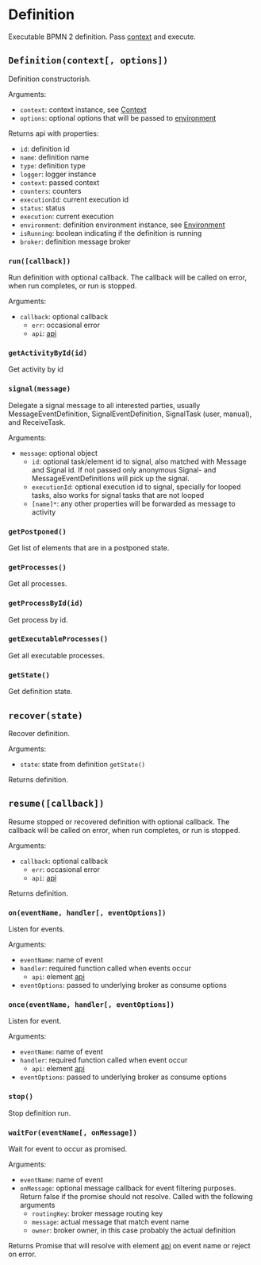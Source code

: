 Definition
==========

Executable BPMN 2 definition. Pass [context](/docs/Context.md) and execute.

## `Definition(context[, options])`

Definition constructorish.

Arguments:
- `context`: context instance, see [Context](/docs/Context.md)
- `options`: optional options that will be passed to [environment](/docs/Environment.md)

Returns api with properties:
- `id`: definition id
- `name`: definition name
- `type`: definition type
- `logger`: logger instance
- `context`: passed context
- `counters`: counters
- `executionId`: current execution id
- `status`: status
- `execution`: current execution
- `environment`: definition environment instance, see [Environment](/docs/Environment.md)
- `isRunning`: boolean indicating if the definition is running
- `broker`: definition message broker

### `run([callback])`

Run definition with optional callback. The callback will be called on error, when run completes, or run is stopped.

Arguments:
- `callback`: optional callback
  - `err`: occasional error
  - `api`: [api](/docs/SharedApi.md)

### `getActivityById(id)`

Get activity by id

### `signal(message)`

Delegate a signal message to all interested parties, usually MessageEventDefinition, SignalEventDefinition, SignalTask (user, manual), and ReceiveTask.

Arguments:
  - `message`: optional object
    - `id`: optional task/element id to signal, also matched with Message and Signal id. If not passed only anonymous Signal- and MessageEventDefinitions will pick up the signal.
    - `executionId`: optional execution id to signal, specially for looped tasks, also works for signal tasks that are not looped
    - `[name]*`: any other properties will be forwarded as message to activity

### `getPostponed()`

Get list of elements that are in a postponed state.

### `getProcesses()`

Get all processes.

### `getProcessById(id)`

Get process by id.

### `getExecutableProcesses()`

Get all executable processes.

### `getState()`

Get definition state.

## `recover(state)`

Recover definition.

Arguments:
- `state`: state from definition `getState()`

Returns definition.

## `resume([callback])`

Resume stopped or recovered definition with optional callback. The callback will be called on error, when run completes, or run is stopped.

Arguments:
- `callback`: optional callback
  - `err`: occasional error
  - `api`: [api](/docs/SharedApi.md)

Returns definition.

### `on(eventName, handler[, eventOptions])`

Listen for events.

Arguments:
- `eventName`: name of event
- `handler`: required function called when events occur
  - `api`: element [api](/docs/SharedApi.md)
- `eventOptions`: passed to underlying broker as consume options

### `once(eventName, handler[, eventOptions])`

Listen for event.

Arguments:
- `eventName`: name of event
- `handler`: required function called when event occur
  - `api`: element [api](/docs/SharedApi.md)
- `eventOptions`: passed to underlying broker as consume options

### `stop()`

Stop definition run.

### `waitFor(eventName[, onMessage])`

Wait for event to occur as promised.

Arguments:
- `eventName`: name of event
- `onMessage`: optional message callback for event filtering purposes. Return false if the promise should not resolve. Called with the following arguments
  - `routingKey`: broker message routing key
  - `message`: actual message that match event name
  - `owner`: broker owner, in this case probably the actual definition

Returns Promise that will resolve with element [api](/docs/SharedApi.md) on event name or reject on error.

